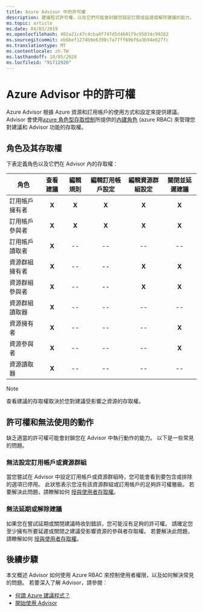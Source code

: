 ```yaml
---
title: Azure Advisor 中的許可權
description: 建議程式許可權，以及它們可能會封鎖您設定訂閱或延遲或解除建議的能力。
ms.topic: article
ms.date: 04/03/2019
ms.openlocfilehash: 402a21c47c4cba8f747d5d4601f9c95034c99262
ms.sourcegitcommit: eb6bef1274b9e6390c7a77ff69bf6a3b94e827fc
ms.translationtype: MT
ms.contentlocale: zh-TW
ms.lasthandoff: 10/05/2020
ms.locfileid: "91712920"
---
```

# <a name="permissions-in-azure-advisor"></a>Azure Advisor 中的許可權

Azure Advisor 根據 Azure 資源和訂用帳戶的使用方式和設定來提供建議。 Advisor 會使用[azure 角色型存取控制](../role-based-access-control/overview.md)所提供的[內建角色](../role-based-access-control/built-in-roles.md) (azure RBAC) 來管理您對建議和 Advisor 功能的存取權。 

## <a name="roles-and-their-access"></a>角色及其存取權

下表定義角色以及它們在 Advisor 內的存取權：

| **角色** | **查看建議** | **編輯規則** | **編輯訂用帳戶設定** | **編輯資源群組設定**| **關閉並延遲建議**|
|---|:---:|:---:|:---:|:---:|:---:|
|訂用帳戶擁有者|**X**|**X**|**X**|**X**|**X**|
|訂用帳戶參與者|**X**|**X**|**X**|**X**|**X**|
|訂用帳戶讀取者|**X**|--|--|--|--|
|資源群組擁有者|**X**|--|--|**X**|**X**|
|資源群組參與者|**X**|--|--|**X**|**X**|
|資源群組讀取器|**X**|--|--|--|--|
|資源擁有者|**X**|--|--|--|**X**|
|資源參與者|**X**|--|--|--|**X**|
|資源讀取器|**X**|--|--|--|--|

> [!NOTE]
> 查看建議的存取權取決於您對建議受影響之資源的存取權。

## <a name="permissions-and-unavailable-actions"></a>許可權和無法使用的動作

缺乏適當的許可權可能會封鎖您在 Advisor 中執行動作的能力。 以下是一些常見的問題。

### <a name="unable-to-configure-subscriptions-or-resource-groups"></a>無法設定訂用帳戶或資源群組

當您嘗試在 Advisor 中設定訂用帳戶或資源群組時，您可能會看到要包含或排除的選項已停用。 此狀態表示您沒有該資源群組或訂用帳戶的足夠許可權層級。 若要解決此問題，請瞭解如何 [授與使用者存取權](../role-based-access-control/quickstart-assign-role-user-portal.md)。

### <a name="unable-to-postpone-or-dismiss-a-recommendation"></a>無法延期或解除建議

如果您在嘗試延期或關閉建議時收到錯誤，您可能沒有足夠的許可權。 請確定您至少擁有所要延遲或關閉之建議受影響資源的參與者存取權。 若要解決此問題，請瞭解如何 [授與使用者存取權](../role-based-access-control/quickstart-assign-role-user-portal.md)。

## <a name="next-steps"></a>後續步驟

本文概述 Advisor 如何使用 Azure RBAC 來控制使用者權限，以及如何解決常見的問題。 若要深入了解 Advisor，請參閱︰

- [何謂 Azure 建議程式？](./advisor-overview.md)
- [開始使用 Advisor](./advisor-get-started.md)
